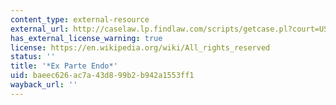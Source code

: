 ```yaml
---
content_type: external-resource
external_url: http://caselaw.lp.findlaw.com/scripts/getcase.pl?court=US&vol=323&invol=283
has_external_license_warning: true
license: https://en.wikipedia.org/wiki/All_rights_reserved
status: ''
title: '*Ex Parte Endo*'
uid: baeec626-ac7a-43d8-99b2-b942a1553ff1
wayback_url: ''
---
```

